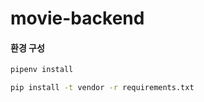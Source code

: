 # movie-backend

#### 환경 구성
```bash
pipenv install
```

```bash
pip install -t vendor -r requirements.txt
```
